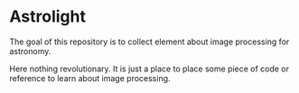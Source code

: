 # Astrolight
The goal of this repository is to collect element about image processing for astronomy.

Here nothing revolutionary. It is just a place to place some piece of code or reference to learn about image processing. 
